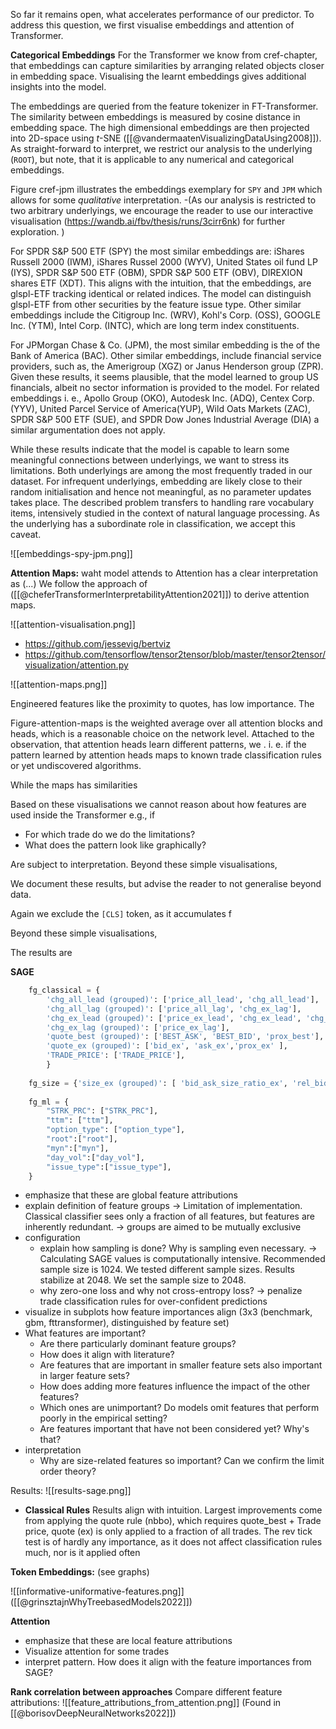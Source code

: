 So far it remains open, what accelerates performance of our predictor. To address this question, we first visualise embeddings and attention of Transformer. 

**Categorical Embeddings**
For the Transformer we know from cref-chapter, that embeddings can capture similarities by arranging related objects closer in embedding space. Visualising the learnt embeddings gives additional insights into the model.

The embeddings are queried from the feature tokenizer in FT-Transformer. The similarity between embeddings is measured by cosine distance in embedding space. The high dimensional embeddings are then projected into 2D-space using $t$-SNE ([[@vandermaatenVisualizingDataUsing2008]]). As straight-forward to interpret, we restrict our analysis to the underlying ($\mathtt{ROOT}$), but note, that it is applicable to any numerical and categorical embeddings. 

Figure cref-jpm illustrates the embeddings exemplary for $\mathtt{SPY}$ and $\mathtt{JPM}$ which allows for some *qualitative* interpretation. -(As our analysis is restricted to two arbitrary underlyings, we encourage the reader to use our interactive visualisation (https://wandb.ai/fbv/thesis/runs/3cirr6nk) for further exploration. ) 

For SPDR S&P 500 ETF (SPY) the most similar embeddings are: iShares Russell 2000 (IWM),  iShares Russel 2000 (WYV), United States oil fund LP (IYS), SPDR S&P 500 ETF (OBM), SPDR S&P 500 ETF (OBV), DIREXION shares ETF (XDT).  This aligns with the intuition, that the embeddings, are glspl-ETF tracking identical or related indices. The model can distinguish glspl-ETF from other securities by the feature issue type. Other similar embeddings include the Citigroup Inc. (WRV), Kohl's Corp. (OSS), GOOGLE Inc. (YTM), Intel Corp. (INTC), which are long term index constituents.

For JPMorgan Chase & Co. (JPM), the most similar embedding is the of the Bank of America (BAC). Other similar embeddings, include financial service providers, such as, the Amerigroup (XGZ) or Janus Henderson group (ZPR). Given these results, it seems plausible, that the model learned to group US financials, albeit no sector information is provided to the model. For related embeddings i. e., Apollo Group (OKO), Autodesk Inc. (ADQ), Centex Corp. (YYV), United Parcel Service of America(YUP), Wild Oats Markets (ZAC), SPDR S&P 500 ETF (SUE), and SPDR Dow Jones Industrial Average (DIA) a similar argumentation does not apply.

While these results indicate that the model is capable to learn some meaningful connections between underlyings, we want to stress its limitations. Both underlyings are among the most frequently traded in our dataset. For infrequent underlyings, embedding are likely close to their random initialisation and hence not meaningful, as no parameter updates takes place. The described problem transfers to handling rare vocabulary items, intensively studied in the context of natural language processing. As the underlying has a subordinate role in classification, we accept this caveat.

![[embeddings-spy-jpm.png]]

**Attention Maps:**
waht model attends to
Attention has a clear interpretation as (...) We follow the approach of ([[@cheferTransformerInterpretabilityAttention2021]]) to derive attention maps.

![[attention-visualisation.png]]

- https://github.com/jessevig/bertviz
- https://github.com/tensorflow/tensor2tensor/blob/master/tensor2tensor/visualization/attention.py

![[attention-maps.png]]

Engineered features like the proximity to quotes, has low importance. The

Figure-attention-maps is the weighted average over all attention blocks and heads, which is a reasonable choice on the network level. Attached to the observation, that attention heads learn different patterns, we . i. e. if the pattern learned by attention heads maps to known trade classification rules or yet undiscovered algorithms.


While the maps has similarities 

Based on these visualisations we cannot reason about how features are used inside the Transformer e.g., if 

- For which trade do we do the limitations?
- What does the pattern look like graphically?

Are subject to interpretation.
Beyond these simple visualisations,

We document these results, but advise the reader to not generalise beyond data.

Again we exclude the $\mathtt{[CLS]}$ token, as it accumulates f

Beyond these simple visualisations, 

The results are 


**SAGE**
```python
    fg_classical = {
        'chg_all_lead (grouped)': ['price_all_lead', 'chg_all_lead'],
        'chg_all_lag (grouped)': ['price_all_lag', 'chg_ex_lag'],
        'chg_ex_lead (grouped)': ['price_ex_lead', 'chg_ex_lead', 'chg_all_lag'],
        'chg_ex_lag (grouped)': ['price_ex_lag'],
        'quote_best (grouped)': ['BEST_ASK', 'BEST_BID', 'prox_best'],
        'quote_ex (grouped)': ['bid_ex', 'ask_ex','prox_ex' ],
        'TRADE_PRICE': ['TRADE_PRICE'],
        }
    
    fg_size = {'size_ex (grouped)': [ 'bid_ask_size_ratio_ex', 'rel_bid_size_ex',  'rel_ask_size_ex', 'bid_size_ex', 'ask_size_ex','depth_ex'], 'TRADE_SIZE': ['TRADE_SIZE']}
    
    fg_ml = {
        "STRK_PRC": ["STRK_PRC"],
        "ttm": ["ttm"],
        "option_type": ["option_type"],
        "root":["root"],
        "myn":["myn"],
        "day_vol":["day_vol"], 
        "issue_type":["issue_type"],
    }
```

- emphasize that these are global feature attributions
- explain definition of feature groups -> Limitation of implementation. Classical classifier sees only a fraction of all features, but features are inherently redundant. -> groups  are aimed to be mutually exclusive
- configuration
	- explain how sampling is done? Why is sampling even necessary. -> Calculating SAGE values is computationally intensive. Recommended sample size is 1024. We tested different sample sizes. Results stabilize at 2048. We set the sample size to 2048.
	- why zero-one loss and why not cross-entropy loss? -> penalize trade classification rules for over-confident predictions
- visualize in subplots how feature importances align (3x3 (benchmark, gbm, fttransformer), distinguished by feature set)
- What features are important?
	- Are there particularly dominant feature groups?
	- How does it align with literature?
	- Are features that are important in smaller feature sets also important in larger feature sets?
	- How does adding more features influence the impact of the other features?
	- Which ones are unimportant? Do models omit features that perform poorly in the empirical setting?
	- Are features important that have not been considered yet? Why's that?
- interpretation
	- Why are size-related features so important? Can we confirm the limit order theory? 

Results:
![[results-sage.png]]
- **Classical Rules** Results align with intuition. Largest improvements come from applying the quote rule (nbbo), which requires quote_best + Trade price, quote (ex) is only applied to a fraction of all trades. The rev tick test is of hardly any importance, as it does not affect classification rules much, nor is it applied often



**Token Embeddings:**
(see graphs)



![[informative-uniformative-features.png]]
([[@grinsztajnWhyTreebasedModels2022]])

**Attention**
- emphasize that these are local feature attributions
- Visualize attention for some trades
- interpret pattern. How does it align with the feature importances from SAGE?

**Rank correlation between approaches**
Compare different feature attributions:
![[feature_attributions_from_attention.png]]
(Found in [[@borisovDeepNeuralNetworks2022]])
